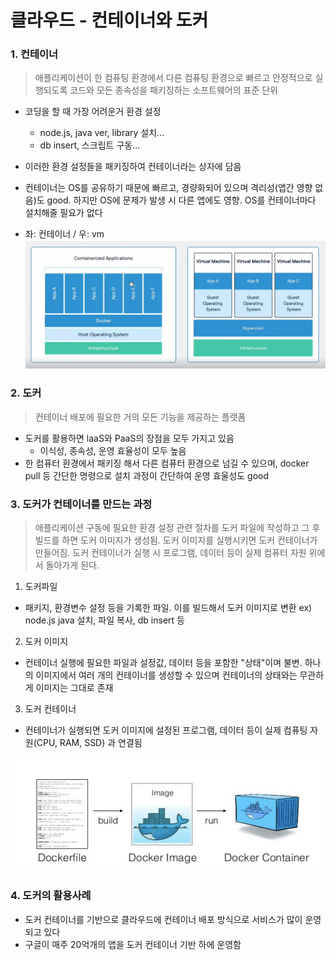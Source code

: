 # 클라우드 - 컨테이너와 도커

### 1. 컨테이너

> 애플리케이션이 한 컴퓨팅 환경에서 다른 컴퓨팅 환경으로 빠르고 안정적으로 실행되도록 코드와 모든 종속성을 패키징하는 소프트웨어의 표준 단위

- 코딩을 할 때 가장 어려운거 환경 설정

  - node.js, java ver, library 설치...
  - db insert, 스크립트 구동...

- 이러한 환경 설정들을 패키징하여 컨테이너라는 상자에 담음

- 컨테이너는 OS를 공유하기 때문에 빠르고, 경량화되어 있으며 격리성(앱간 영향 없음)도 good. 하지만 OS에 문제가 발생 시 다른 앱에도 영향. OS를 컨테이너마다 설치해줄 필요가 없다

- 좌: 컨테이너 / 우: vm
  ![](image.png)

### 2. 도커

> 컨테이너 배포에 필요한 거의 모든 기능을 제공하는 플랫폼

- 도커를 활용하면 laaS와 PaaS의 장점을 모두 가지고 있음
  - 이식성, 종속성, 운영 효율성이 모두 높음
- 한 컴퓨터 환경에서 패키징 해서 다른 컴퓨터 환경으로 넘길 수 있으며, docker pull 등 간단한 명령으로 설치 과정이 간단하여 운영 효울성도 good

### 3. 도커가 컨테이너를 만드는 과정

> 애플리케이션 구동에 필요한 환경 설정 관련 절차를 도커 파일에 작성하고 그 후 빌드를 하면 도커 이미지가 생성됨. 도커 이미지를 실행시키면 도커 컨테이너가 만들어짐. 도커 컨테이너가 실행 시 프로그램, 데이터 등이 실제 컴퓨터 자원 위에서 돌아가게 된다.

1. 도커파일

- 패키지, 환경변수 설정 등을 기록한 파일. 이를 빌드해서 도커 이미지로 변환
  ex) node.js java 설치, 파일 복사, db insert 등

2. 도커 이미지

- 컨테이너 실행에 필요한 파일과 설정값, 데이터 등을 포함한 "상태"이며 불변. 하나의 이미지에서 여러 개의 컨테이너를 생성할 수 있으며 컨테이너의 상태와는 무관하게 이미지는 그대로 존재

3. 도커 컨테이너

- 컨테이너가 실행되면 도커 이미지에 설정된 프로그램, 데이터 등이 실제 컴퓨팅 자원(CPU, RAM, SSD) 과 연결됨

![Alt text](image-1.png)

### 4. 도커의 활용사례

- 도커 컨테이너를 기반으로 클라우드에 컨테이너 배포 방식으로 서비스가 많이 운영되고 있다
- 구글이 매주 20억개의 앱을 도커 컨테이너 기반 하에 운영함
